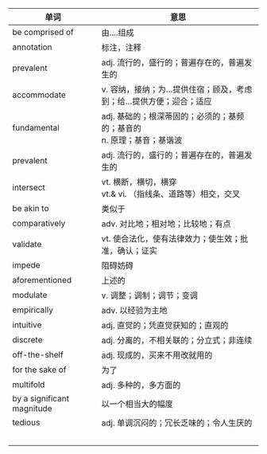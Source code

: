 | 单词                       | 意思                                                         |
| -------------------------- | ------------------------------------------------------------ |
| be comprised of            | 由....组成                                                   |
| annotation                 | 标注，注释                                                   |
| prevalent                  | adj. 流行的，盛行的；普遍存在的，普遍发生的                  |
| accommodate                | v. 容纳，接纳；为…提供住宿；顾及，考虑到；给…提供方便；迎合；适应 |
| fundamental                | adj. 基础的；根深蒂固的；必须的；基频的；基音的<br/>n. 原理；基音；基谐波 |
| prevalent                  | adj. 流行的，盛行的；普遍存在的，普遍发生的                  |
| intersect                  | vt. 横断，横切，横穿<br/>vt.& vi. （指线条、道路等）相交，交叉 |
| be akin to                 | 类似于                                                       |
| comparatively              | adv. 对比地；相对地；比较地；有点                            |
| validate                   | vt. 使合法化，使有法律效力；使生效；批准，确认；证实         |
| impede                     | 阻碍妨碍                                                     |
| aforementioned             | 上述的                                                       |
| modulate                   | v. 调整；调制；调节；变调                                    |
| empirically                | adv. 以经验为主地                                            |
| intuitive                  | adj. 直觉的；凭直觉获知的；直观的                            |
| discrete                   | adj. 分离的，不相关联的；分立式；非连续                      |
| off-the-shelf              | adj. 现成的，买来不用改就用的                                |
| for the sake of            | 为了                                                         |
| multifold                  | adj. 多种的，多方面的                                        |
| by a significant magnitude | 以一个相当大的幅度                                           |
| tedious                    | adj. 单调沉闷的；冗长乏味的；令人生厌的                      |
|                            |                                                              |
|                            |                                                              |
|                            |                                                              |
|                            |                                                              |
|                            |                                                              |



